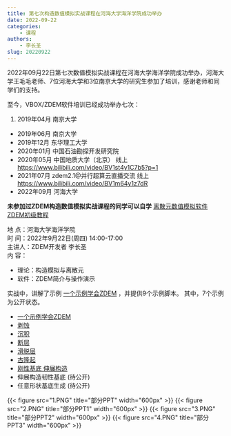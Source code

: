 ```yaml
---
title: 第七次构造数值模拟实战课程在河海大学海洋学院成功举办
date: 2022-09-22
categories:
    - 课程
authors:
    - 李长圣
slug: 20220922
---
```


2022年09月22日第七次数值模拟实战课程在河海大学海洋学院成功举办，河海大学王毛毛老师、7位河海大学和3位南京大学的研究生参加了培训，感谢老师和同学们的支持。  

至今，VBOX/ZDEM软件培训已经成功举办七次：

1. 2019年04月 南京大学
- 2019年06月 南京大学
- 2019年12月 东华理工大学
- 2020年01月 中国石油勘探开发研究院
- 2020年05月 中国地质大学（北京） 线上  https://www.bilibili.com/video/BV1st4y1C7b5?p=1
- 2021年07月 zdem2.1@并行超算云直播交流  线上 https://www.bilibili.com/video/BV1m64y1z7dR
- 2022年09月 河海大学

**未参加过ZDEM构造数值模拟实战课程的同学可以自学** [离散元数值模拟软件ZDEM初级教程](https://www.bilibili.com/video/av91259173/)

地  点：河海大学海洋学院  
时  间：2022年9月22日(周四) 14:00-17:00  
主讲人：ZDEM开发者 李长圣   
内  容：

- 理论：构造模拟与离散元
- 软件：ZDEM简介与操作演示

实战中，讲解了示例 [一个示例学会ZDEM](/example/ex1_push/) ，并提供9个示例脚本。
其中，7个示例为公开状态。

- [一个示例学会ZDEM](/example/ex1_push/) 
- [剥蚀](/example/ex2_syn_erosion/) 
- [沉积](/example/ex3_syn_sedimentaion/) 
- [断层](/example/ex4_pre_struct/) 
- [滑脱层](/example/ex5_detachment/) 
- [古隆起](/example/ex6_palaeohigh/) 
- [刚性基底 伸展构造](/example/ex7_extens_rigid/)
- 伸展构造韧性基底 (待公开)
- 任意形状基底生成 (待公开)

{{< figure src="1.PNG" title="部分PPT" width="600px"  >}}
{{< figure src="2.PNG" title="部分PPT1" width="600px"  >}}
{{< figure src="3.PNG" title="部分PPT2" width="600px"  >}}
{{< figure src="4.PNG" title="部分PPT3" width="600px"  >}}



